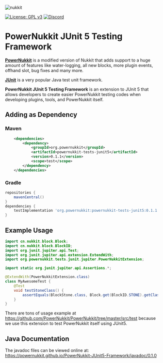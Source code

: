 ![nukkit](https://raw.githubusercontent.com/PowerNukkit/PowerNukkit/master/.github/images/banner.png)

[![License: GPL v3](https://img.shields.io/badge/License-GPL%20v3-blue.svg)](LICENSE) [![Discord](https://img.shields.io/discord/728280425255927879)](https://powernukkit.org/discord)

# PowerNukkit JUnit 5 Testing Framework 
**[PowerNukkit](https://powernukkit.org)** is a modified version of Nukkit that adds support to a huge amount of features like water-logging, all new blocks, more plugin events, offhand slot, bug fixes and many more.

**[JUnit](https://junit.org)** is a very popular Java test unit framework.

**PowerNukkit JUnit 5 Testing Framework** is an extension to JUnit 5 that allows developers to create
easier PowerNukkit testing codes when developing plugins, tools, and PowerNukkit itself.

## Adding as Dependency
### Maven
```xml
    <dependencies>
        <dependency>
            <groupId>org.powernukkit</groupId>
            <artifactId>powernukkit-tests-junit5</artifactId>
            <version>0.1.1</version>
            <scope>test</scope>
        </dependency>
    </dependencies>
```

### Gradle
```groovy
repositories {
    mavenCentral()
}
dependencies {
    testImplementation 'org.powernukkit:powernukkit-tests-junit5:0.1.1'
}
```

## Example Usage
```java
import cn.nukkit.block.Block;
import cn.nukkit.block.BlockID;
import org.junit.jupiter.api.Test;
import org.junit.jupiter.api.extension.ExtendWith;
import org.powernukkit.tests.junit.jupiter.PowerNukkitExtension;

import static org.junit.jupiter.api.Assertions.*;

@ExtendWith(PowerNukkitExtension.class)
class MyAwesomeTest {
    @Test
    void testStoneClass() {
        assertEquals(BlockStone.class, Block.get(BlockID.STONE).getClass());
    }
}
```

There are tons of usage example at https://github.com/PowerNukkit/PowerNukkit/tree/master/src/test because we use
this extension to test PowerNukkit itself using JUnit5.

## Java Documentation
The javadoc files can be viewed online at:  
https://powernukkit.github.io/PowerNukkit-JUnit5-Framework/javadoc/0.1.0
